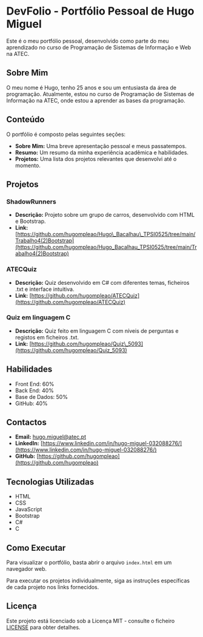 # DevFolio - Portfólio Pessoal de Hugo Miguel 

Este é o meu portfólio pessoal, desenvolvido como parte do meu aprendizado no curso de Programação de Sistemas de Informação e Web na ATEC.

## Sobre Mim

O meu nome é Hugo, tenho 25 anos e sou um entusiasta da área de programação. Atualmente, estou no curso de Programação de Sistemas de Informação na ATEC, onde estou a aprender as bases da programação.

## Conteúdo

O portfólio é composto pelas seguintes seções:

*   **Sobre Mim:** Uma breve apresentação pessoal e meus passatempos.
*   **Resumo:** Um resumo da minha experiência acadêmica e habilidades.
*   **Projetos:** Uma lista dos projetos relevantes que desenvolvi até o momento.

## Projetos

### ShadowRunners

*   **Descrição:** Projeto sobre um grupo de carros, desenvolvido com HTML e Bootstrap.
*   **Link:** [https://github.com/hugompleao/Hugo\_Bacalhau\_TPSI0525/tree/main/Trabalho4(2)Bootstrap](https://github.com/hugompleao/Hugo_Bacalhau_TPSI0525/tree/main/Trabalho4(2)Bootstrap)

### ATECQuiz

*   **Descrição:** Quiz desenvolvido em C# com diferentes temas, ficheiros .txt e interface intuitiva.
*   **Link:** [https://github.com/hugompleao/ATECQuiz](https://github.com/hugompleao/ATECQuiz)

### Quiz em linguagem C

*   **Descrição:** Quiz feito em linguagem C com níveis de perguntas e registos em ficheiros .txt.
*   **Link:** [https://github.com/hugompleao/Quiz\_5093](https://github.com/hugompleao/Quiz_5093)

## Habilidades

*   Front End: 60%
*   Back End: 40%
*   Base de Dados: 50%
*   GitHub: 40%

## Contactos

*   **Email:** [hugo.miguel@atec.pt](mailto:hugo.miguel@atec.pt)
*   **LinkedIn:** [https://www.linkedin.com/in/hugo-miguel-032088276/](https://www.linkedin.com/in/hugo-miguel-032088276/)
*   **GitHub:** [https://github.com/hugompleao](https://github.com/hugompleao)

## Tecnologias Utilizadas

*   HTML
*   CSS
*   JavaScript
*   Bootstrap
*   C#
*   C

## Como Executar

Para visualizar o portfólio, basta abrir o arquivo `index.html` em um navegador web.

Para executar os projetos individualmente, siga as instruções específicas de cada projeto nos links fornecidos.

## Licença

Este projeto está licenciado sob a Licença MIT - consulte o ficheiro [LICENSE](LICENSE) para obter detalhes.
